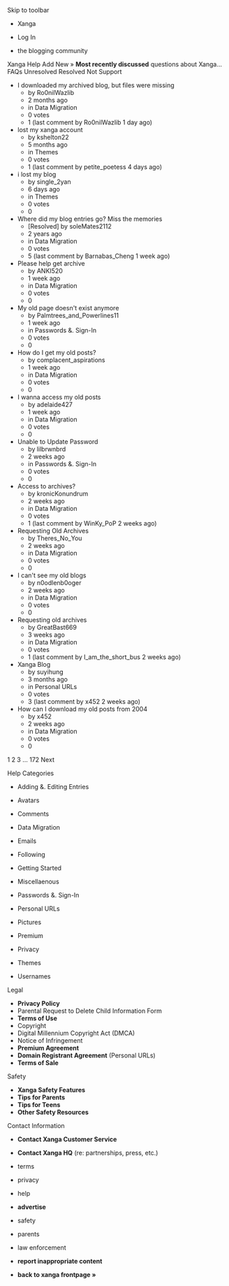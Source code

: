 Skip to toolbar

*   Xanga

*   Log In

*   the blogging community

Xanga Help Add New » **Most recently discussed** questions about Xanga… FAQs Unresolved Resolved Not Support

*   I downloaded my archived blog, but files were missing
    *   by Ro0nilWazlib
    *   2 months ago
    *   in Data Migration
    *   0 votes
    *   1 (last comment by Ro0nilWazlib 1 day ago)
*   lost my xanga account
    *   by kshelton22
    *   5 months ago
    *   in Themes
    *   0 votes
    *   1 (last comment by petite\_poetess 4 days ago)
*   i lost my blog
    *   by single\_2yan
    *   6 days ago
    *   in Themes
    *   0 votes
    *   0
*   Where did my blog entries go? Miss the memories
    *   \[Resolved\] by soleMates2112
    *   2 years ago
    *   in Data Migration
    *   0 votes
    *   5 (last comment by Barnabas\_Cheng 1 week ago)
*   Please help get archive
    *   by ANKI520
    *   1 week ago
    *   in Data Migration
    *   0 votes
    *   0
*   My old page doesn't exist anymore
    *   by Palmtrees\_and\_Powerlines11
    *   1 week ago
    *   in Passwords &. Sign-In
    *   0 votes
    *   0
*   How do I get my old posts?
    *   by complacent\_aspirations
    *   1 week ago
    *   in Data Migration
    *   0 votes
    *   0
*   I wanna access my old posts
    *   by adelaide427
    *   1 week ago
    *   in Data Migration
    *   0 votes
    *   0
*   Unable to Update Password
    *   by lilbrwnbrd
    *   2 weeks ago
    *   in Passwords &. Sign-In
    *   0 votes
    *   0
*   Access to archives?
    *   by kronicKonundrum
    *   2 weeks ago
    *   in Data Migration
    *   0 votes
    *   1 (last comment by WinKy\_PoP 2 weeks ago)
*   Requesting Old Archives
    *   by Theres\_No\_You
    *   2 weeks ago
    *   in Data Migration
    *   0 votes
    *   0
*   I can't see my old blogs
    *   by n0odlenb0oger
    *   2 weeks ago
    *   in Data Migration
    *   0 votes
    *   0
*   Requesting old archives
    *   by GreatBast669
    *   3 weeks ago
    *   in Data Migration
    *   0 votes
    *   1 (last comment by I\_am\_the\_short\_bus 2 weeks ago)
*   Xanga Blog
    *   by suyihung
    *   3 months ago
    *   in Personal URLs
    *   0 votes
    *   3 (last comment by x452 2 weeks ago)
*   How can I download my old posts from 2004
    *   by x452
    *   2 weeks ago
    *   in Data Migration
    *   0 votes
    *   0

1 2 3 ... 172 Next

Help Categories

*   Adding &. Editing Entries
*   Avatars
*   Comments
*   Data Migration
*   Emails
*   Following
*   Getting Started
*   Miscellaenous

*   Passwords &. Sign-In
*   Personal URLs
*   Pictures
*   Premium
*   Privacy
*   Themes
*   Usernames

Legal

*   **Privacy Policy**
*   Parental Request to Delete Child Information Form
*   **Terms of Use**
*   Copyright
*   Digital Millennium Copyright Act (DMCA)
*   Notice of Infringement
*   **Premium Agreement**
*   **Domain Registrant Agreement** (Personal URLs)
*   **Terms of Sale**

Safety

*   **Xanga Safety Features**
*   **Tips for Parents**
*   **Tips for Teens**
*   **Other Safety Resources**

Contact Information

*   **Contact Xanga Customer Service**
*   **Contact Xanga HQ** (re: partnerships, press, etc.)

*   terms
*   privacy
*   help
*   **advertise**

*   safety
*   parents
*   law enforcement
*   **report inappropriate content**

*   **back to xanga frontpage »**